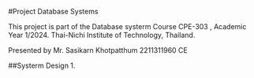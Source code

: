 #Project Database Systems 

This project is part of the Database systerm Course CPE-303 , Academic Year 1/2024.
Thai-Nichi Institute of Technology, Thailand.

Presented by 
  Mr. Sasikarn Khotpatthum 2211311960 CE

##Systerm Design
1.
